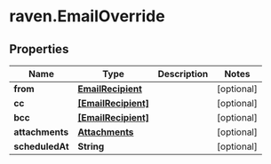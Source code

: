 # raven.EmailOverride

## Properties
Name | Type | Description | Notes
------------ | ------------- | ------------- | -------------
**from** | [**EmailRecipient**](EmailRecipient.md) |  | [optional] 
**cc** | [**[EmailRecipient]**](EmailRecipient.md) |  | [optional] 
**bcc** | [**[EmailRecipient]**](EmailRecipient.md) |  | [optional] 
**attachments** | [**Attachments**](Attachments.md) |  | [optional] 
**scheduledAt** | **String** |  | [optional] 


